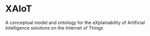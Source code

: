 # XAIoT
A conceptual model and ontology for the eXplainability of Artificial Intelligence solutions on the Internet of Things
